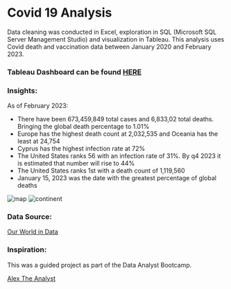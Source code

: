 # Covid 19 Analysis 

Data cleaning was conducted in Excel, exploration in SQL (Microsoft SQL Server Management Studio) and visualization in Tableau. This analysis uses Covid death and vaccination data between January 2020 and February 2023.
### Tableau Dashboard can be found [HERE](https://public.tableau.com/app/profile/jacqueline.alsina/viz/Covid19Analysis_17047489003620/Dashboard?publish=yes)
 

### Insights: 
As of February 2023: 
- There have been 673,459,849 total cases and 6,833,02 total deaths. Bringing the global death percentage to 1.01% 
- Europe has the highest death count at 2,032,535 and Oceania has the least at 24,754 
- Cyprus has the highest infection rate at 72% 
- The United States ranks 56 with an infection rate of 31%. By q4 2023 it is estimated that number will rise to 44%
- The United States ranks 1st with a death count of 1,119,560 
- January 15, 2023 was the date with the greatest percentage of global deaths 

![map](https://user-images.githubusercontent.com/126612115/234630441-436f6285-af33-4a9e-aaee-95423d55ed85.png)
![continent](https://user-images.githubusercontent.com/126612115/234630520-1096ab9a-13bb-40ea-a8e0-b7813a6ba95f.png)

### Data Source: 
[Our World in Data](https://ourworldindata.org/covid-deaths)
### Inspiration: 
This was a guided project as part of the Data Analyst Bootcamp.

[Alex The Analyst](https://github.com/AlexTheAnalyst)
